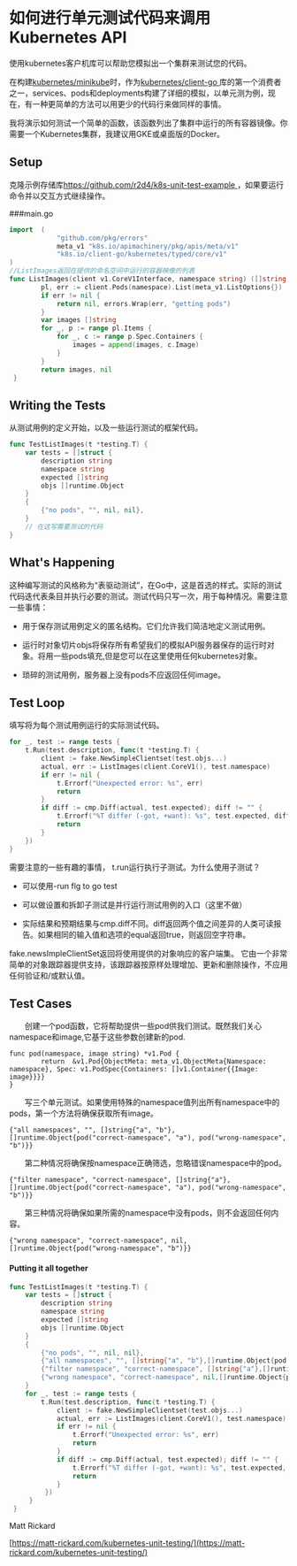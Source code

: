 # 如何进行单元测试代码来调用Kubernetes API

使用kubernetes客户机库可以帮助您模拟出一个集群来测试您的代码。

在构建[kubernetes/minikube](https://github.com/kubernetes/minikube)时，作为[kubernetes/client-go ](https://github.com/kubernetes/client-go)库的第一个消费者之一，services、pods和deployments构建了详细的模拟，以单元测为例，现在，有一种更简单的方法可以用更少的代码行来做同样的事情。 

我将演示如何测试一个简单的函数，该函数列出了集群中运行的所有容器镜像。你需要一个Kubernetes集群，我建议用GKE或桌面版的Docker。

## Setup
克隆示例存储库[https://github.com/r2d4/k8s-unit-test-example ](https://github.com/r2d4/k8s-unit-test-example )，如果要运行命令并以交互方式继续操作。

###main.go

```go
import  ( 
    		"github.com/pkg/errors" 
			meta_v1 "k8s.io/apimachinery/pkg/apis/meta/v1" 
			"k8s.io/client-go/kubernetes/typed/core/v1" 
) 
//ListImages返回在提供的命名空间中运行的容器映像的列表
func ListImages(client v1.CoreV1Interface, namespace string) ([]string, error) { 
		pl, err := client.Pods(namespace).List(meta_v1.ListOptions{})
 		if err != nil { 
			return nil, errors.Wrap(err, "getting pods") 
		} 
		var images []string 
		for _, p := range pl.Items { 
			for _, c := range p.Spec.Containers {
 				images = append(images, c.Image) 
			} 
		}
 		return images, nil
 }
```
 
 
## Writing the Tests
从测试用例的定义开始，以及一些运行测试的框架代码。

```go
func TestListImages(t *testing.T) {
 	var tests = []struct { 
		description string 
		namespace string 
		expected []string 
		objs []runtime.Object 
	}
	{ 
		{"no pods", "", nil, nil}, 
	} 
	// 在这写需要测试的代码
}
```

## What's Happening


这种编写测试的风格称为“表驱动测试”，在Go中，这是首选的样式。实际的测试代码迭代表条目并执行必要的测试。测试代码只写一次，用于每种情况。需要注意一些事情： 

* 用于保存测试用例定义的匿名结构。它们允许我们简洁地定义测试用例。


* 运行时对象切片objs将保存所有希望我们的模拟API服务器保存的运行时对象。将用一些pods填充,但是您可以在这里使用任何kubernetes对象。
    
* 琐碎的测试用例，服务器上没有pods不应返回任何image。


## Test Loop
填写将为每个测试用例运行的实际测试代码。

```go
for _, test := range tests { 
	t.Run(test.description, func(t *testing.T) { 
		client := fake.NewSimpleClientset(test.objs...) 
		actual, err := ListImages(client.CoreV1(), test.namespace) 
		if err != nil {
 			t.Errorf("Unexpected error: %s", err)
 			return 
		} 
		if diff := cmp.Diff(actual, test.expected); diff != "" { 
			t.Errorf("%T differ (-got, +want): %s", test.expected, diff) 			
			return 
		} 
	}) 
}
```
需要注意的一些有趣的事情，
t.run运行执行子测试。为什么使用子测试？

* 可以使用-run flg to go test

* 可以做设置和拆卸子测试是并行运行测试用例的入口（这里不做）

* 实际结果和预期结果与cmp.diff不同。diff返回两个值之间差异的人类可读报告。如果相同的输入值和选项的equal返回true，则返回空字符串。

fake.newsImpleClientSet返回将使用提供的对象响应的客户端集。 它由一个非常简单的对象跟踪器提供支持，该跟踪器按原样处理增加、更新和删除操作，不应用任何验证和/或默认值。


## Test Cases

  创建一个pod函数，它将帮助提供一些pod供我们测试。既然我们关心namespace和image,它基于这些参数创建新的pod.
  
```
func pod(namespace, image string) *v1.Pod { 
		return  &v1.Pod{ObjectMeta: meta_v1.ObjectMeta{Namespace: namespace}, Spec: v1.PodSpec{Containers: []v1.Container{{Image: image}}}} 
}
```

  写三个单元测试。如果使用特殊的namespace值列出所有namespace中的pods，第一个方法将确保获取所有image。
  
```
{"all namespaces", "", []string{"a", "b"}, []runtime.Object{pod("correct-namespace", "a"), pod("wrong-namespace", "b")}}
```

  第二种情况将确保按namespace正确筛选，忽略错误namespace中的pod。
```
{"filter namespace", "correct-namespace", []string{"a"}, []runtime.Object{pod("correct-namespace", "a"), pod("wrong-namespace", "b")}}
```

  第三种情况将确保如果所需的namespace中没有pods，则不会返回任何内容。
```
{"wrong namespace", "correct-namespace", nil, []runtime.Object{pod("wrong-namespace", "b")}}
```
#### Putting it all together
```go
func TestListImages(t *testing.T) { 
	var tests = []struct { 
		description string 
		namespace string 
		expected []string
 		objs []runtime.Object 
	}
	{ 
		{"no pods", "", nil, nil}, 
		{"all namespaces", "", []string{"a", "b"},[]runtime.Object{pod("correct-namespace", "a"), pod("wrong-namespace", "b")}}, 
		{"filter namespace", "correct-namespace", []string{"a"},[]runtime.Object{pod("correct-namespace", "a"), pod("wrong-namespace", "b")}}, 
		{"wrong namespace", "correct-namespace", nil,[]runtime.Object{pod("wrong-namespace", "b")}}, 
	} 
	for _, test := range tests { 
		t.Run(test.description, func(t *testing.T) { 
			client := fake.NewSimpleClientset(test.objs...) 
			actual, err := ListImages(client.CoreV1(), test.namespace) 
			if err != nil { 
				t.Errorf("Unexpected error: %s", err)
				return 
			} 
			if diff := cmp.Diff(actual, test.expected); diff != "" { 
				t.Errorf("%T differ (-got, +want): %s", test.expected, diff)
 				return 
			}
		 })
	 }
 } 
```
Matt Rickard

[https://matt-rickard.com/kubernetes-unit-testing/](https://matt-rickard.com/kubernetes-unit-testing/)
